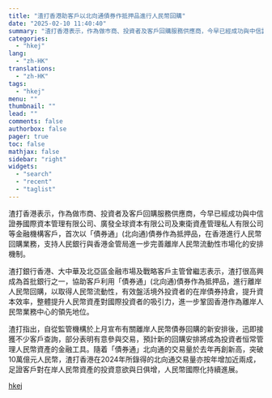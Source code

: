 ```yaml
---
title: "渣打香港助客戶以北向通債券作抵押品進行人民幣回購"
date: "2025-02-10 11:40:40"
summary: "渣打香港表示，作為做巿商、投資者及客戶回購服務供應商，今早已經成功與中信證券國際資本管理有限公司、廣..."
categories:
  - "hkej"
lang:
  - "zh-HK"
translations:
  - "zh-HK"
tags:
  - "hkej"
menu: ""
thumbnail: ""
lead: ""
comments: false
authorbox: false
pager: true
toc: false
mathjax: false
sidebar: "right"
widgets:
  - "search"
  - "recent"
  - "taglist"
---
```


渣打香港表示，作為做巿商、投資者及客戶回購服務供應商，今早已經成功與中信證券國際資本管理有限公司、廣發全球資本有限公司及東衛資產管理私人有限公司等金融機構客戶，首次以「債券通」(北向通)債券作為抵押品，在香港進行人民幣回購業務，支持人民銀行與香港金管局進一步完善離岸人民幣流動性巿場化的安排機制。

渣打銀行香港、大中華及北亞區金融市場及戰略客戶主管曾繼志表示，渣打很高興成為首批銀行之一，協助客戶利用「債券通」(北向通)債券作為抵押品，進行離岸人民幣回購，以取得人民幣流動性，有效盤活境外投資者的在岸債券持倉，提升資本效率，整體提升人民幣資產對國際投資者的吸引力，進一步鞏固香港作為離岸人民幣業務中心的領先地位。

渣打指出，自從監管機構於上月宣布有關離岸人民幣債券回購的新安排後，迅即接獲不少客戶查詢，部分表明有意參與交易，預計新的回購安排將成為投資者恒常管理人民幣資產的金融工具。隨着「債券通」北向通的交易量於去年再創新高，突破10萬億元人民幣，渣打香港在2024年所錄得的北向通交易量亦按年增加近兩成，足證客戶對在岸人民幣資產的投資意欲與日俱增，人民幣國際化持續進展。

[hkej](https://www2.hkej.com/instantnews/hongkong/article/3996154/%E6%B8%A3%E6%89%93%E9%A6%99%E6%B8%AF%E5%8A%A9%E5%AE%A2%E6%88%B6%E4%BB%A5%E5%8C%97%E5%90%91%E9%80%9A%E5%82%B5%E5%88%B8%E4%BD%9C%E6%8A%B5%E6%8A%BC%E5%93%81%E9%80%B2%E8%A1%8C%E4%BA%BA%E6%B0%91%E5%B9%A3%E5%9B%9E%E8%B3%BC)
